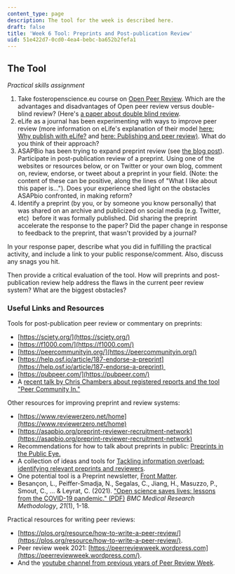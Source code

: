 ```yaml
---
content_type: page
description: The tool for the week is described here.
draft: false
title: 'Week 6 Tool: Preprints and Post-publication Review'
uid: 51e422d7-0cd0-4ea4-bebc-ba652b2fefa1
---
```

## The Tool

*Practical skills assignment*

1. Take fosteropenscience.eu course on [Open Peer Review](https://www.fosteropenscience.eu/node/2333). Which are the advantages and disadvantages of Open peer review versus double-blind review? (Here's [a paper about double blind review](https://www.pnas.org/doi/abs/10.1073/pnas.1707323114).
2. eLife as a journal has been experimenting with ways to improve peer review (more information on eLife's explanation of their model [here: Why publish with eLife?](https://elifesciences.org/inside-elife/76669134/for-authors-why-publish-with-elife) and [here: Publishing and peer review)](https://elifesciences.org/about/peer-review). What do you think of their approach?  
3. ASAPBio has been trying to expand preprint review (see [the blog post](https://asapbio.org/preprint-reviewer-recruitment-network-phase-2)). Participate in post-publication review of a preprint. Using one of the websites or resources below, or on Twitter or your own blog, comment on, review, endorse, or tweet about a preprint in your field. (Note: the content of these can be positive, along the lines of "What I like about this paper is…"). Does your experience shed light on the obstacles ASAPbio confronted, in making reform?
4. Identify a preprint (by you, or by someone you know personally) that was shared on an archive and publicized on social media (e.g. Twitter, etc)  before it was formally published. Did sharing the preprint accelerate the response to the paper? Did the paper change in response to feedback to the preprint, that wasn't provided by a journal?

In your response paper, describe what you did in fulfilling the practical activity, and include a link to your public response/comment. Also, discuss any snags you hit. 

Then provide a critical evaluation of the tool. How will preprints and post-publication review help address the flaws in the current peer review system? What are the biggest obstacles? 

### Useful Links and Resources

Tools for post-publication peer review or commentary on preprints:

- [https://sciety.org/](https://sciety.org/)
- [https://f1000.com/](https://f1000.com/)
- [https://peercommunityin.org/](https://peercommunityin.org/)
- [https://help.osf.io/article/187-endorse-a-preprint](https://help.osf.io/article/187-endorse-a-preprint) 
- [https://pubpeer.com/](https://pubpeer.com/)
- A [recent talk by Chris Chambers about registered reports and the tool "Peer Community In."](https://osf.io/mnp6y/?pid=d4fh5)

Other resources for improving preprint and review systems:

- [https://www.reviewerzero.net/home](https://www.reviewerzero.net/home)
- [https://asapbio.org/preprint-reviewer-recruitment-network](https://asapbio.org/preprint-reviewer-recruitment-network)
- Recommendations for how to talk about preprints in public: [Preprints in the Public Eye.](https://asapbio.org/public)
- A collection of ideas and tools for [Tackling information overload: identifying relevant preprints and reviewers](https://asapbio.org/identifying-relevant-preprints-and-reviewers).
- One potential tool is a Preprint newsletter, [Front Matter](https://front-matter.io/newsletter).
- Besançon, L., Peiffer-Smadja, N., Segalas, C., Jiang, H., Masuzzo, P., Smout, C., … & Leyrat, C. (2021). ["Open science saves lives: lessons from the COVID-19 pandemic." (PDF)](https://www.biorxiv.org/content/10.1101/2020.08.13.249847v2.full.pdf) *BMC Medical Research Methodology*, *21*(1), 1-18.

Practical resources for writing peer reviews:

- [https://plos.org/resource/how-to-write-a-peer-review/](https://plos.org/resource/how-to-write-a-peer-review/).
- Peer review week 2021: [https://peerreviewweek.wordpress.com](https://peerreviewweek.wordpress.com/).
- And the [youtube channel from previous years of Peer Review Week](https://www.youtube.com/channel/UCbmYfn4oBs5a084aOu-ph-g).